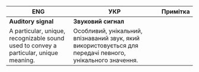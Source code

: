 | ENG                                                          | УКР                                                          | Примітка |
| ------------------------------------------------------------ | ------------------------------------------------------------ | -------- |
| **Auditory signal**                                          | **Звуковий сигнал**                                          |          |
| A particular, unique, recognizable sound used to convey a particular, unique meaning. | Особливий, унікальний, впізнаваний звук, який використовується для передачі певного, унікального значення. |          |

